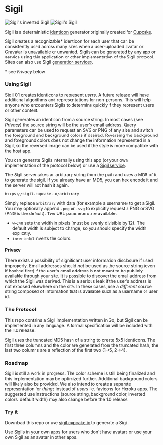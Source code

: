 # Sigil

![Sigil's inverted Sigil](https://sigil.cupcake.io/Sigil?inverted=1)
![Sigil's Sigil](https://sigil.cupcake.io/Sigil)

Sigil is a deterministic [identicon](https://en.wikipedia.org/wiki/Identicon)
generator originally created for [Cupcake](https://cupcake.io).

Sigil creates a recognizable* identicon for each user that can be consistently
used across many sites when a user-uploaded avatar or Gravatar is unavailable or
unwanted. Sigils can be generated by any app or service using this application
or other implementation of the Sigil protocol. Sites can also use Sigil
[generation services](https://sigil.cupcake.io).

\* see _Privacy_ below

### Using Sigil

Sigil 0.1 creates identicons to represent _users_. A future release will have
additional algorithms and representations for non-persons. This will help anyone
who encounters Sigils to determine quickly if they represent users or other
content.

Sigil generates an identicon from a source string. In most cases (see _Privacy_)
the source string will be the user's email address. Query parameters can be used
to request an SVG or PNG of any size and switch the foreground and background
colors if desired. Reversing the background and foreground colors does not
change the information represented in a Sigil, so the reversed image can be used
if the style is more compatible with the host app.

You can generate Sigils internally using this app (or your own implementation of
the protocol below) or use a [Sigil service](https://sigil.cupcake.io).

The Sigil server takes an arbitrary string from the path and uses a MD5 of it to
generate the sigil. If you already have an MD5, you can hex encode it and the
server will not hash it again.

```text
https://sigil.cupcake.io/arbitrary
```

Simply replace `arbitrary` with data (for example a username) to get a Sigil.
You may optionally append `.png` or `.svg` to explicitly request a PNG or SVG
(PNG is the default). Two URL parameters are available:

- `w=240` sets the width in pixels (must be evenly divisible by 12). The default width is
  subject to change, so you should specify the width explicitly.
- `inverted=1` inverts the colors.


#### Privacy

There exists a possibility of significant user information disclosure if used
improperly. Email addresses should *not* be used as the source string (even if
hashed first) if the user's email address is not meant to be publicly available
through your site. It is possible to discover the email address from which the
Sigil was derived. This is a serious leak if the user's address is not exposed
elsewhere on the site. In these cases, use a *different* source string composed
of information that is available such as a username or user id.

### The Protocol

This repo contains a Sigil implementation written in Go, but Sigil can be
implemented in any language. A formal specification will be included with the
1.0 release.

Sigil uses the truncated MD5 hash of a string to create 5x5 identicons. The
first three columns and the color are generated from the truncated hash, the
last two columns are a reflection of the first two (1->5, 2->4).


### Roadmap

Sigil is still a work in progress. The color scheme is still being finalized and
this implementation may be optimized further. Additional background colors will
likely also be provided. We also intend to create a separate representation for
_things_ instead of _users_ i.e. favicons for Heroku apps. The suggested use
instructions (source string, background color, inverted colors, default width)
may also change before the 1.0 release.

### Try it

Download this repo or use [sigil.cupcake.io](https://sigil.cupcake.io) to
generate a Sigil.

Use Sigils in your own apps for users who don't have avatars or use your own
Sigil as an avatar in other apps.

